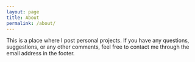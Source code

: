 ```yaml
---
layout: page
title: About
permalink: /about/
---
```


This is a place where I post personal projects. If you have any questions, suggestions, or any other comments, feel free to contact me through the email address in the footer.